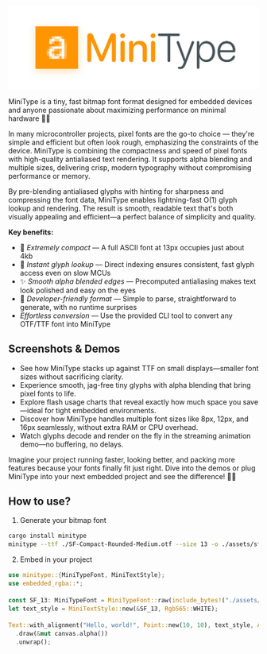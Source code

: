 ![minitype](./docs/minitype.png)

MiniType is a tiny, fast bitmap font format designed for embedded devices and anyone passionate about maximizing performance on minimal hardware 💾🚀

In many microcontroller projects, pixel fonts are the go-to choice — they're simple and efficient but often look rough, emphasizing the constraints of the device. MiniType is combining the compactness and speed of pixel fonts with high-quality antialiased text rendering. It supports alpha blending and multiple sizes, delivering crisp, modern typography without compromising performance or memory.

By pre-blending antialiased glyphs with hinting for sharpness and compressing the font data, MiniType enables lightning-fast O(1) glyph lookup and rendering. The result is smooth, readable text that's both visually appealing and efficient—a perfect balance of simplicity and quality.

**Key benefits:**

- 💾 _Extremely compact_ — A full ASCII font at 13px occupies just about 4kb
- 🚀 _Instant glyph lookup_ — Direct indexing ensures consistent, fast glyph access even on slow MCUs
- ✨ _Smooth alpha blended edges_ — Precomputed antialiasing makes text look polished and easy on the eyes
- 🔧 _Developer-friendly format_ — Simple to parse, straightforward to generate, with no runtime surprises
- _Effortless conversion_ — Use the provided CLI tool to convert any OTF/TTF font into MiniType

## Screenshots & Demos

- See how MiniType stacks up against TTF on small displays—smaller font sizes without sacrificing clarity.
- Experience smooth, jag-free tiny glyphs with alpha blending that bring pixel fonts to life.
- Explore flash usage charts that reveal exactly how much space you save—ideal for tight embedded environments.
- Discover how MiniType handles multiple font sizes like 8px, 12px, and 16px seamlessly, without extra RAM or CPU overhead.
- Watch glyphs decode and render on the fly in the streaming animation demo—no buffering, no delays.

Imagine your project running faster, looking better, and packing more features because your fonts finally fit just right. Dive into the demos or plug MiniType into your next embedded project and see the difference! 🚀✨

## How to use?

1. Generate your bitmap font

```sh
cargo install minitype
minitype --ttf ./SF-Compact-Rounded-Medium.otf --size 13 -o ./assets/sf_13.mtf
```

2. Embed in your project

```rs
use minitype::{MiniTypeFont, MiniTextStyle};
use embedded_rgba::*;

const SF_13: MiniTypeFont = MiniTypeFont::raw(include_bytes!("./assets/sf_13.mtf"));
let text_style = MiniTextStyle::new(&SF_13, Rgb565::WHITE);

Text::with_alignment("Hello, world!", Point::new(10, 10), text_style, Alignment::Left)
  .draw(&mut canvas.alpha())
  .unwrap();
```
